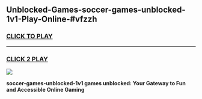 
## Unblocked-Games-soccer-games-unblocked-1v1-Play-Online-#vfzzh
<h3>
<a href="https://premium.freeplayer.one?title=soccer-games-unblocked-1v1&ref=27F">CLICK TO PLAY</a></h3>
<hr>

<h3>
<a href="https://premium.freeplayer.one?title=soccer-games-unblocked-1v1&ref=27F">CLICK 2 PLAY</a>
  
</h3>

<a href="https://premium.freeplayer.one?title=soccer-games-unblocked-1v1&ref=27F"><img src="https://clearcache.store/games.png"></a>


**soccer-games-unblocked-1v1 games unblocked: Your Gateway to Fun and Accessible Online Gaming**
